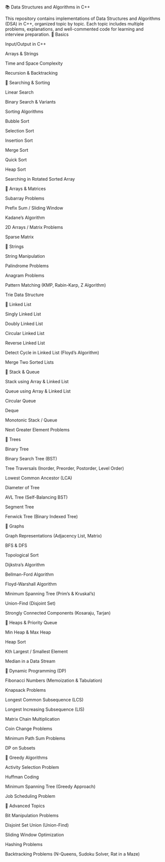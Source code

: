 📚 Data Structures and Algorithms in C++

This repository contains implementations of Data Structures and Algorithms (DSA) in C++, organized topic by topic.
Each topic includes multiple problems, explanations, and well-commented code for learning and interview preparation.
🔹 Basics

Input/Output in C++

Arrays & Strings

Time and Space Complexity

Recursion & Backtracking

🔹 Searching & Sorting

Linear Search

Binary Search & Variants

Sorting Algorithms

Bubble Sort

Selection Sort

Insertion Sort

Merge Sort

Quick Sort

Heap Sort

Searching in Rotated Sorted Array

🔹 Arrays & Matrices

Subarray Problems

Prefix Sum / Sliding Window

Kadane’s Algorithm

2D Arrays / Matrix Problems

Sparse Matrix

🔹 Strings

String Manipulation

Palindrome Problems

Anagram Problems

Pattern Matching (KMP, Rabin-Karp, Z Algorithm)

Trie Data Structure

🔹 Linked List

Singly Linked List

Doubly Linked List

Circular Linked List

Reverse Linked List

Detect Cycle in Linked List (Floyd’s Algorithm)

Merge Two Sorted Lists

🔹 Stack & Queue

Stack using Array & Linked List

Queue using Array & Linked List

Circular Queue

Deque

Monotonic Stack / Queue

Next Greater Element Problems

🔹 Trees

Binary Tree

Binary Search Tree (BST)

Tree Traversals (Inorder, Preorder, Postorder, Level Order)

Lowest Common Ancestor (LCA)

Diameter of Tree

AVL Tree (Self-Balancing BST)

Segment Tree

Fenwick Tree (Binary Indexed Tree)

🔹 Graphs

Graph Representations (Adjacency List, Matrix)

BFS & DFS

Topological Sort

Dijkstra’s Algorithm

Bellman-Ford Algorithm

Floyd-Warshall Algorithm

Minimum Spanning Tree (Prim’s & Kruskal’s)

Union-Find (Disjoint Set)

Strongly Connected Components (Kosaraju, Tarjan)

🔹 Heaps & Priority Queue

Min Heap & Max Heap

Heap Sort

Kth Largest / Smallest Element

Median in a Data Stream

🔹 Dynamic Programming (DP)

Fibonacci Numbers (Memoization & Tabulation)

Knapsack Problems

Longest Common Subsequence (LCS)

Longest Increasing Subsequence (LIS)

Matrix Chain Multiplication

Coin Change Problems

Minimum Path Sum Problems

DP on Subsets

🔹 Greedy Algorithms

Activity Selection Problem

Huffman Coding

Minimum Spanning Tree (Greedy Approach)

Job Scheduling Problem

🔹 Advanced Topics

Bit Manipulation Problems

Disjoint Set Union (Union-Find)

Sliding Window Optimization

Hashing Problems

Backtracking Problems (N-Queens, Sudoku Solver, Rat in a Maze)